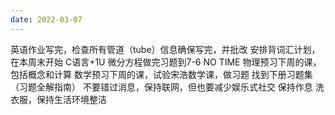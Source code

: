 ```yaml
---
date: 2022-03-07
---
```


英语作业写完，检查所有管道（tube）信息确保写完，并批改
安排背词汇计划，在本周末开始
C语言+1U
微分方程做完习题到7-6 NO TIME
物理预习下周的课，包括概念和计算
数学预习下周的课，试验宋浩数学课，做习题
找到下册习题集（习题全解指南）
不要错过消息，保持联网，但也要减少娱乐式社交
保持作息
洗衣服，保持生活环境整洁


